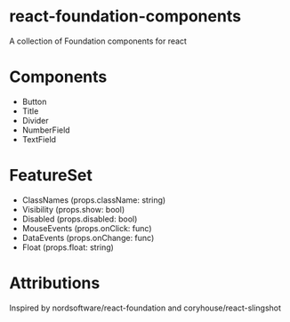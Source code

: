 # react-foundation-components
A collection of Foundation components for react

# Components
-	Button
-	Title
-	Divider
-	NumberField
-	TextField

# FeatureSet
- ClassNames (props.className: string)
- Visibility (props.show: bool)
- Disabled (props.disabled: bool)
- MouseEvents (props.onClick: func)
- DataEvents (props.onChange: func)
- Float (props.float: string)

# Attributions
Inspired by nordsoftware/react-foundation and coryhouse/react-slingshot